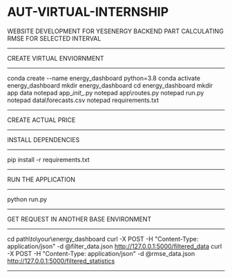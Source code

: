 # AUT-VIRTUAL-INTERNSHIP
WEBSITE DEVELOPMENT FOR YESENERGY BACKEND PART
CALCULATING RMSE FOR SELECTED INTERVAL
****************************
CREATE VIRTUAL ENVIORNMENT
**********************
conda create --name energy_dashboard python=3.8
conda activate energy_dashboard
mkdir energy_dashboard
cd energy_dashboard
mkdir app data
notepad app\__init__.py
notepad app\routes.py
notepad run.py
notepad data\forecasts.csv
notepad requirements.txt
**************************
CREATE ACTUAL PRICE

********
INSTALL DEPENDENCIES
****************
pip install -r requirements.txt
**************************
RUN THE APPLICATION
**************
python run.py
********************
GET REQUEST IN ANOTHER BASE ENVIRONMENT
***************
cd path\to\your\energy_dashboard
curl -X POST -H "Content-Type: application/json" -d @filter_data.json http://127.0.0.1:5000/filtered_data
curl -X POST -H "Content-Type: application/json" -d @rmse_data.json http://127.0.0.1:5000/filtered_statistics
***************
